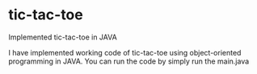 # tic-tac-toe
Implemented tic-tac-toe in JAVA

I have implemented working code of tic-tac-toe using object-oriented programming in JAVA. You can run the code by simply run the main.java
